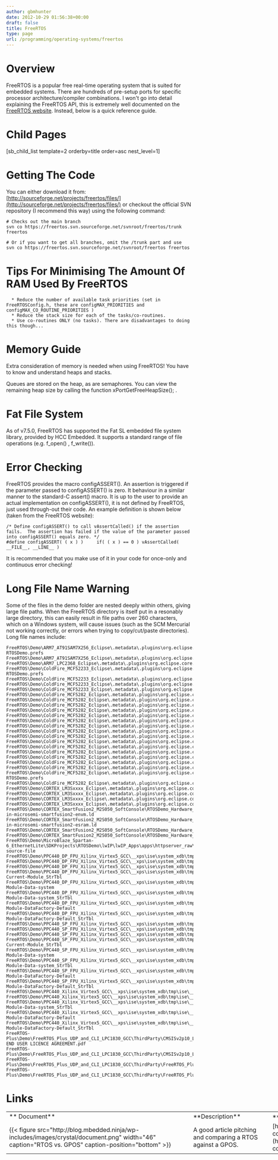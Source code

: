 ```yaml
---
author: gbmhunter
date: 2012-10-29 01:56:38+00:00
draft: false
title: FreeRTOS
type: page
url: /programming/operating-systems/freertos
---
```


# Overview




FreeRTOS is a popular free real-time operating system that is suited for embedded systems. There are hundreds of pre-setup ports for specific processor architecture/compiler combinations. I won't go into detail explaining the FreeRTOS API, this is extremely well documented on the [FreeRTOS website](http://www.freertos.org/). Instead, below is a quick reference guide.




# Child Pages




[sb_child_list template=2 orderby=title order=asc nest_level=1]




# Getting The Code




You can either download it from: [http://sourceforge.net/projects/freertos/files/](http://sourceforge.net/projects/freertos/files/) or checkout the official SVN repository (I recommend this way) using the following command:



    
    # Checks out the main branch
    svn co https://freertos.svn.sourceforge.net/svnroot/freertos/trunk freertos
    
    # Or if you want to get all branches, omit the /trunk part and use
    svn co https://freertos.svn.sourceforge.net/svnroot/freertos freertos




# Tips For Minimising The Amount Of RAM Used By FreeRTOS





	  * Reduce the number of available task priorities (set in FreeRTOSConfig.h, these are configMAX_PRIORITIES and configMAX_CO_ROUTINE_PRIORITIES )
	  * Reduce the stack size for each of the tasks/co-routines.
	  * Use co-routines ONLY (no tasks). There are disadvantages to doing this though...



# Memory Guide




Extra consideration of memory is needed when using FreeRTOS! You have to know and understand heaps and stacks.




Queues are stored on the heap, as are semaphores. You can view the remaining heap size by calling the function xPortGetFreeHeapSize(); .




# Fat File System




As of v7.5.0, FreeRTOS has supported the Fat SL embedded file system library, provided by HCC Embedded. It supports a standard range of file operations (e.g. f_open() , f_write()).




# Error Checking




FreeRTOS provides the macro configASSERT(). An assertion is triggered if the parameter passed to configASSERT() is zero. It behaviour in a similar manner to the standard-C assert() macro. It is up to the user to provide an actual implementation on configASSERT(), it is not defined by FreeRTOS, just used through-out their code. An example definition is shown below (taken from the FreeRTOS website):



    
    /* Define configASSERT() to call vAssertCalled() if the assertion fails.  The assertion has failed if the value of the parameter passed into configASSERT() equals zero. */
    #define configASSERT( ( x ) )     if( ( x ) == 0 ) vAssertCalled( __FILE__, __LINE__ )




It is recommended that you make use of it in your code for once-only and continuous error checking!




# Long File Name Warning




Some of the files in the demo folder are nested deeply within others, giving large file paths. When the FreeRTOS directory is itself put in a resonably large directory, this can easily result in file paths over 260 characters, which on a Windows system, will cause issues (such as the SCM Mercurial not working correctly, or errors when trying to copy/cut/paste directories). Long file names include:



    
    FreeRTOS\Demo\ARM7_AT91SAM7X256_Eclipse\.metadata\.plugins\org.eclipse.core.runtime\.settings\org.eclipse.cdt.core.prj-RTOSDemo.prefs
    FreeRTOS\Demo\ARM7_AT91SAM7X256_Eclipse\.metadata\.plugins\org.eclipse.core.runtime\.settings\org.eclipse.cdt.managedbuilder.core.prefs
    FreeRTOS\Demo\ARM7_LPC2368_Eclipse\.metadata\.plugins\org.eclipse.core.resources\.projects\RTOSDemo\.indexes\33\5b\e7\4\history.index
    FreeRTOS\Demo\ColdFire_MCF52233_Eclipse\.metadata\.plugins\org.eclipse.core.runtime\.settings\org.eclipse.cdt.core.prj-RTOSDemo.prefs
    FreeRTOS\Demo\ColdFire_MCF52233_Eclipse\.metadata\.plugins\org.eclipse.core.runtime\.settings\org.eclipse.cdt.managedbuilder.core.prefs
    FreeRTOS\Demo\ColdFire_MCF52233_Eclipse\.metadata\.plugins\org.eclipse.ltk.core.refactoring\.refactorings\.workspace\2008\11\47\refactorings.history
    FreeRTOS\Demo\ColdFire_MCF52233_Eclipse\.metadata\.plugins\org.eclipse.ltk.core.refactoring\.refactorings\.workspace\2008\11\47\refactorings.index
    FreeRTOS\Demo\ColdFire_MCF5282_Eclipse\.metadata\.plugins\org.eclipse.core.resources\.projects\RTOSDemo\.indexes\18\5b\5e\properties.index
    FreeRTOS\Demo\ColdFire_MCF5282_Eclipse\.metadata\.plugins\org.eclipse.core.resources\.projects\RTOSDemo\.indexes\18\5b\e7\74\properties.index
    FreeRTOS\Demo\ColdFire_MCF5282_Eclipse\.metadata\.plugins\org.eclipse.core.resources\.projects\RTOSDemo\.indexes\18\5b\e7\a1\history.index
    FreeRTOS\Demo\ColdFire_MCF5282_Eclipse\.metadata\.plugins\org.eclipse.core.resources\.projects\RTOSDemo\.indexes\18\5b\e7\a1\properties.index
    FreeRTOS\Demo\ColdFire_MCF5282_Eclipse\.metadata\.plugins\org.eclipse.core.resources\.projects\RTOSDemo\.indexes\18\a8\properties.index
    FreeRTOS\Demo\ColdFire_MCF5282_Eclipse\.metadata\.plugins\org.eclipse.core.resources\.projects\RTOSDemo\.indexes\18\properties.index
    FreeRTOS\Demo\ColdFire_MCF5282_Eclipse\.metadata\.plugins\org.eclipse.core.resources\.projects\RTOSDemo\.indexes\b3\properties.index
    FreeRTOS\Demo\ColdFire_MCF5282_Eclipse\.metadata\.plugins\org.eclipse.core.resources\.projects\RTOSDemo\.indexes\c7\properties.index
    FreeRTOS\Demo\ColdFire_MCF5282_Eclipse\.metadata\.plugins\org.eclipse.core.resources\.projects\RTOSDemo\.indexes\f7\29\7f\99\81\ce\1e\history.index
    FreeRTOS\Demo\ColdFire_MCF5282_Eclipse\.metadata\.plugins\org.eclipse.core.resources\.projects\RTOSDemo\.indexes\f7\29\7f\99\81\ce\1e\properties.index
    FreeRTOS\Demo\ColdFire_MCF5282_Eclipse\.metadata\.plugins\org.eclipse.core.resources\.projects\RTOSDemo\.indexes\f7\29\7f\99\81\ce\1e
    FreeRTOS\Demo\ColdFire_MCF5282_Eclipse\.metadata\.plugins\org.eclipse.core.resources\.projects\RTOSDemo\.indexes\f7\29\7f\e4\1a\properties.index
    FreeRTOS\Demo\ColdFire_MCF5282_Eclipse\.metadata\.plugins\org.eclipse.core.resources\.projects\RTOSDemo\.indexes\f7\7f\history.index
    FreeRTOS\Demo\ColdFire_MCF5282_Eclipse\.metadata\.plugins\org.eclipse.core.resources\.projects\RTOSDemo\.indexes\f7\7f\properties.index
    FreeRTOS\Demo\ColdFire_MCF5282_Eclipse\.metadata\.plugins\org.eclipse.core.resources\.projects\RTOSDemo\.indexes\f7\a8\properties.index
    FreeRTOS\Demo\ColdFire_MCF5282_Eclipse\.metadata\.plugins\org.eclipse.core.runtime\.settings\org.eclipse.cdt.core.prj-RTOSDemo.prefs
    FreeRTOS\Demo\ColdFire_MCF5282_Eclipse\.metadata\.plugins\org.eclipse.core.runtime\.settings\org.eclipse.cdt.managedbuilder.core.prefs
    FreeRTOS\Demo\CORTEX_LM3Sxxxx_Eclipse\.metadata\.plugins\org.eclipse.core.resources\.projects\RTOSDemo\.indexes\2f\4b\45\properties.index
    FreeRTOS\Demo\CORTEX_LM3Sxxxx_Eclipse\.metadata\.plugins\org.eclipse.core.resources\.projects\RTOSDemo\.indexes\33\5b\e7\7a\properties.index
    FreeRTOS\Demo\CORTEX_LM3Sxxxx_Eclipse\.metadata\.plugins\org.eclipse.core.runtime\.settings\org.eclipse.cdt.managedbuilder.core.prefs
    FreeRTOS\Demo\CORTEX_LM3Sxxxx_Eclipse\.metadata\.plugins\org.eclipse.core.runtime\.settings\org.eclipse.epp.usagedata.recording.prefs
    FreeRTOS\Demo\CORTEX_SmartFusion2_M2S050_SoftConsole\RTOSDemo_Hardware_Platform\CMSIS\startup_gcc\debug-in-microsemi-smartfusion2-envm.ld
    FreeRTOS\Demo\CORTEX_SmartFusion2_M2S050_SoftConsole\RTOSDemo_Hardware_Platform\CMSIS\startup_gcc\debug-in-microsemi-smartfusion2-esram.ld
    FreeRTOS\Demo\CORTEX_SmartFusion2_M2S050_SoftConsole\RTOSDemo_Hardware_Platform\drivers_config\sys_config\sys_config_mss_clocks_developoment_kit.h
    FreeRTOS\Demo\CORTEX_SmartFusion2_M2S050_SoftConsole\RTOSDemo_Hardware_Platform\drivers_config\sys_config\sys_config_mss_clocks_starter_kit.h
    FreeRTOS\Demo\MicroBlaze_Spartan-6_EthernetLite\SDKProjects\RTOSDemo\lwIP\lwIP_Apps\apps\httpserver_raw\makefsdata\makefsdata.c-source-file
    FreeRTOS\Demo\PPC440_DP_FPU_Xilinx_Virtex5_GCC\__xps\ise\system_xdb\tmp\ise\__OBJSTORE__\HierarchicalDesign\HDProject\HDProject_StrTbl
    FreeRTOS\Demo\PPC440_DP_FPU_Xilinx_Virtex5_GCC\__xps\ise\system_xdb\tmp\ise\__OBJSTORE__\ProjectNavigator\dpm_project_main\dpm_project_main
    FreeRTOS\Demo\PPC440_DP_FPU_Xilinx_Virtex5_GCC\__xps\ise\system_xdb\tmp\ise\__OBJSTORE__\ProjectNavigator\dpm_project_main\dpm_project_main_StrTbl
    FreeRTOS\Demo\PPC440_DP_FPU_Xilinx_Virtex5_GCC\__xps\ise\system_xdb\tmp\ise\__OBJSTORE__\xreport\Gc_RvReportViewer-Current-Module_StrTbl
    FreeRTOS\Demo\PPC440_DP_FPU_Xilinx_Virtex5_GCC\__xps\ise\system_xdb\tmp\ise\__OBJSTORE__\xreport\Gc_RvReportViewer-Module-Data-system
    FreeRTOS\Demo\PPC440_DP_FPU_Xilinx_Virtex5_GCC\__xps\ise\system_xdb\tmp\ise\__OBJSTORE__\xreport\Gc_RvReportViewer-Module-Data-system_StrTbl
    FreeRTOS\Demo\PPC440_DP_FPU_Xilinx_Virtex5_GCC\__xps\ise\system_xdb\tmp\ise\__OBJSTORE__\xreport\Gc_RvReportViewer-Module-DataFactory-Default
    FreeRTOS\Demo\PPC440_DP_FPU_Xilinx_Virtex5_GCC\__xps\ise\system_xdb\tmp\ise\__OBJSTORE__\xreport\Gc_RvReportViewer-Module-DataFactory-Default_StrTbl
    FreeRTOS\Demo\PPC440_SP_FPU_Xilinx_Virtex5_GCC\__xps\ise\system_xdb\tmp\ise\__OBJSTORE__\HierarchicalDesign\HDProject\HDProject_StrTbl
    FreeRTOS\Demo\PPC440_SP_FPU_Xilinx_Virtex5_GCC\__xps\ise\system_xdb\tmp\ise\__OBJSTORE__\ProjectNavigator\dpm_project_main\dpm_project_main
    FreeRTOS\Demo\PPC440_SP_FPU_Xilinx_Virtex5_GCC\__xps\ise\system_xdb\tmp\ise\__OBJSTORE__\ProjectNavigator\dpm_project_main\dpm_project_main_StrTbl
    FreeRTOS\Demo\PPC440_SP_FPU_Xilinx_Virtex5_GCC\__xps\ise\system_xdb\tmp\ise\__OBJSTORE__\xreport\Gc_RvReportViewer-Current-Module_StrTbl
    FreeRTOS\Demo\PPC440_SP_FPU_Xilinx_Virtex5_GCC\__xps\ise\system_xdb\tmp\ise\__OBJSTORE__\xreport\Gc_RvReportViewer-Module-Data-system
    FreeRTOS\Demo\PPC440_SP_FPU_Xilinx_Virtex5_GCC\__xps\ise\system_xdb\tmp\ise\__OBJSTORE__\xreport\Gc_RvReportViewer-Module-Data-system_StrTbl
    FreeRTOS\Demo\PPC440_SP_FPU_Xilinx_Virtex5_GCC\__xps\ise\system_xdb\tmp\ise\__OBJSTORE__\xreport\Gc_RvReportViewer-Module-DataFactory-Default
    FreeRTOS\Demo\PPC440_SP_FPU_Xilinx_Virtex5_GCC\__xps\ise\system_xdb\tmp\ise\__OBJSTORE__\xreport\Gc_RvReportViewer-Module-DataFactory-Default_StrTbl
    FreeRTOS\Demo\PPC440_Xilinx_Virtex5_GCC\__xps\ise\system_xdb\tmp\ise\__OBJSTORE__\ProjectNavigator\dpm_project_main\dpm_project_main
    FreeRTOS\Demo\PPC440_Xilinx_Virtex5_GCC\__xps\ise\system_xdb\tmp\ise\__OBJSTORE__\ProjectNavigator\dpm_project_main\dpm_project_main_StrTbl
    FreeRTOS\Demo\PPC440_Xilinx_Virtex5_GCC\__xps\ise\system_xdb\tmp\ise\__OBJSTORE__\xreport\Gc_RvReportViewer-Module-Data-system_StrTbl
    FreeRTOS\Demo\PPC440_Xilinx_Virtex5_GCC\__xps\ise\system_xdb\tmp\ise\__OBJSTORE__\xreport\Gc_RvReportViewer-Module-DataFactory-Default
    FreeRTOS\Demo\PPC440_Xilinx_Virtex5_GCC\__xps\ise\system_xdb\tmp\ise\__OBJSTORE__\xreport\Gc_RvReportViewer-Module-DataFactory-Default_StrTbl
    FreeRTOS-Plus\Demo\FreeRTOS_Plus_UDP_and_CLI_LPC1830_GCC\ThirdParty\CMSISv2p10_LPC18xx_DriverLib\docs_cmsis\CMSIS END USER LICENCE AGREEMENT.pdf
    FreeRTOS-Plus\Demo\FreeRTOS_Plus_UDP_and_CLI_LPC1830_GCC\ThirdParty\CMSISv2p10_LPC18xx_DriverLib\docs_nxp_driverlib\LPC1800CMSIS_ReleaseNotes.txt
    FreeRTOS-Plus\Demo\FreeRTOS_Plus_UDP_and_CLI_LPC1830_GCC\ThirdParty\FreeRTOS_Plus_Trace_Recorder\Trace_Recorder_Configuration\trcConfig.h
    FreeRTOS-Plus\Demo\FreeRTOS_Plus_UDP_and_CLI_LPC1830_GCC\ThirdParty\FreeRTOS_Plus_Trace_Recorder\Trace_Recorder_Configuration\trcHardwarePort.h







# Links





<table style="width: 1000px;" border="0" >
<tbody >
<tr >

<td >** Document**
</td>

<td >**Description**
</td>

<td >**Reference**
</td>
</tr>
<tr >

<td >{{< figure src="http://blog.mbedded.ninja/wp-includes/images/crystal/document.png" width="46" caption="RTOS vs. GPOS" caption-position="bottom" >}}
</td>

<td > A good article pitching and comparing a RTOS against a GPOS.
</td>

<td >[http://www.embedded-computing.com](http://www.embedded-computing.com/)
</td>
</tr>
</tbody>
</table>

